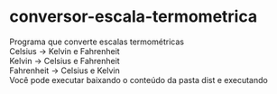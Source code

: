 # conversor-escala-termometrica
Programa que converte escalas termométricas
<br>
Celsius    -> Kelvin e Fahrenheit
<br>
Kelvin     -> Celsius e Fahrenheit
<br>
Fahrenheit -> Celsius e Kelvin
<br>
Você pode executar baixando o conteúdo da pasta dist e executando

